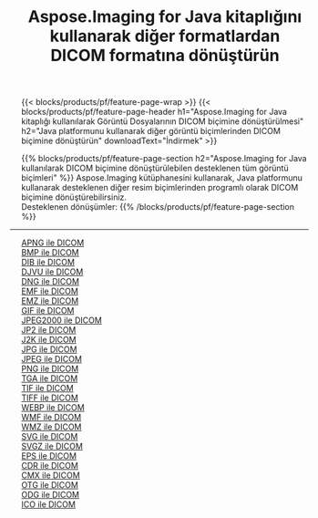 ﻿---
title: Aspose.Imaging for Java kitaplığını kullanarak diğer formatlardan DICOM formatına dönüştürün 
weight: 3920
url: /tr/java/conversion/to/dicom 
lang: tr
langdirlevel: 2
locales: zh-hans,ja,it,ru,de,es,fr,nl,id,lt,pl,pt,vi,tr,ko,zh-hant,ar,hi,th,sv,cs,uk,he
description: Aspose.Imaging'i kullanarak Java kullanan diğer biçimlerden DICOM biçimine dönüştürebilirsiniz
---

{{< blocks/products/pf/feature-page-wrap >}}
{{< blocks/products/pf/feature-page-header h1="Aspose.Imaging for Java kitaplığı kullanılarak Görüntü Dosyalarının DICOM biçimine dönüştürülmesi" h2="Java platformunu kullanarak diğer görüntü biçimlerinden DICOM biçimine dönüştürün" downloadText="İndirmek" >}}


{{% blocks/products/pf/feature-page-section  h2="Aspose.Imaging for Java kullanılarak DICOM biçimine dönüştürülebilen desteklenen tüm görüntü biçimleri" %}}
Aspose.Imaging kütüphanesini kullanarak, Java platformunu kullanarak desteklenen diğer resim biçimlerinden programlı olarak DICOM biçimine dönüştürebilirsiniz.
<br/>
Desteklenen dönüşümler:
{{% /blocks/products/pf/feature-page-section %}}
<div class="container-fluid productfamilypage bg-gray">
    <div class="convertypes bg-gray agp-content section">
        <div class="container">
		<hr style="margin-left:-20px;"/>
		<div class="row other-converters">
		    <div class='col-md-2 other-converter remove-lp remove-rp'><a href="/imaging/tr/java/conversion/apng-to-dicom" >APNG ile DICOM</a></div>
<div class='col-md-2 other-converter remove-lp remove-rp'><a href="/imaging/tr/java/conversion/bmp-to-dicom" >BMP ile DICOM</a></div>
<div class='col-md-2 other-converter remove-lp remove-rp'><a href="/imaging/tr/java/conversion/dib-to-dicom" >DIB ile DICOM</a></div>
<div class='col-md-2 other-converter remove-lp remove-rp'><a href="/imaging/tr/java/conversion/djvu-to-dicom" >DJVU ile DICOM</a></div>
<div class='col-md-2 other-converter remove-lp remove-rp'><a href="/imaging/tr/java/conversion/dng-to-dicom" >DNG ile DICOM</a></div>
<div class='col-md-2 other-converter remove-lp remove-rp'><a href="/imaging/tr/java/conversion/emf-to-dicom" >EMF ile DICOM</a></div>
<div class='col-md-2 other-converter remove-lp remove-rp'><a href="/imaging/tr/java/conversion/emz-to-dicom" >EMZ ile DICOM</a></div>
<div class='col-md-2 other-converter remove-lp remove-rp'><a href="/imaging/tr/java/conversion/gif-to-dicom" >GIF ile DICOM</a></div>
<div class='col-md-2 other-converter remove-lp remove-rp'><a href="/imaging/tr/java/conversion/jpeg2000-to-dicom" >JPEG2000 ile DICOM</a></div>
<div class='col-md-2 other-converter remove-lp remove-rp'><a href="/imaging/tr/java/conversion/jp2-to-dicom" >JP2 ile DICOM</a></div>
<div class='col-md-2 other-converter remove-lp remove-rp'><a href="/imaging/tr/java/conversion/j2k-to-dicom" >J2K ile DICOM</a></div>
<div class='col-md-2 other-converter remove-lp remove-rp'><a href="/imaging/tr/java/conversion/jpg-to-dicom" >JPG ile DICOM</a></div>
<div class='col-md-2 other-converter remove-lp remove-rp'><a href="/imaging/tr/java/conversion/jpeg-to-dicom" >JPEG ile DICOM</a></div>
<div class='col-md-2 other-converter remove-lp remove-rp'><a href="/imaging/tr/java/conversion/png-to-dicom" >PNG ile DICOM</a></div>
<div class='col-md-2 other-converter remove-lp remove-rp'><a href="/imaging/tr/java/conversion/tga-to-dicom" >TGA ile DICOM</a></div>
<div class='col-md-2 other-converter remove-lp remove-rp'><a href="/imaging/tr/java/conversion/tif-to-dicom" >TIF ile DICOM</a></div>
<div class='col-md-2 other-converter remove-lp remove-rp'><a href="/imaging/tr/java/conversion/tiff-to-dicom" >TIFF ile DICOM</a></div>
<div class='col-md-2 other-converter remove-lp remove-rp'><a href="/imaging/tr/java/conversion/webp-to-dicom" >WEBP ile DICOM</a></div>
<div class='col-md-2 other-converter remove-lp remove-rp'><a href="/imaging/tr/java/conversion/wmf-to-dicom" >WMF ile DICOM</a></div>
<div class='col-md-2 other-converter remove-lp remove-rp'><a href="/imaging/tr/java/conversion/wmz-to-dicom" >WMZ ile DICOM</a></div>
<div class='col-md-2 other-converter remove-lp remove-rp'><a href="/imaging/tr/java/conversion/svg-to-dicom" >SVG ile DICOM</a></div>
<div class='col-md-2 other-converter remove-lp remove-rp'><a href="/imaging/tr/java/conversion/svgz-to-dicom" >SVGZ ile DICOM</a></div>
<div class='col-md-2 other-converter remove-lp remove-rp'><a href="/imaging/tr/java/conversion/eps-to-dicom" >EPS ile DICOM</a></div>
<div class='col-md-2 other-converter remove-lp remove-rp'><a href="/imaging/tr/java/conversion/cdr-to-dicom" >CDR ile DICOM</a></div>
<div class='col-md-2 other-converter remove-lp remove-rp'><a href="/imaging/tr/java/conversion/cmx-to-dicom" >CMX ile DICOM</a></div>
<div class='col-md-2 other-converter remove-lp remove-rp'><a href="/imaging/tr/java/conversion/otg-to-dicom" >OTG ile DICOM</a></div>
<div class='col-md-2 other-converter remove-lp remove-rp'><a href="/imaging/tr/java/conversion/odg-to-dicom" >ODG ile DICOM</a></div>
<div class='col-md-2 other-converter remove-lp remove-rp'><a href="/imaging/tr/java/conversion/ico-to-dicom" >ICO ile DICOM</a></div>
                </div>
        </div>
    </div>
</div>
<br/>

